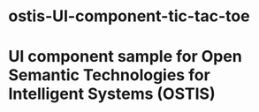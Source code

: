 # ostis-UI-component-tic-tac-toe
# UI component sample for Open Semantic Technologies for Intelligent Systems (OSTIS)
